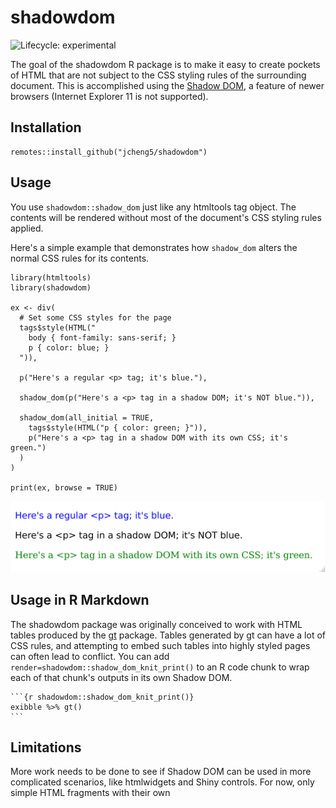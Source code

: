 # shadowdom

<!-- badges: start -->

![Lifecycle: experimental](https://img.shields.io/badge/lifecycle-experimental-orange.svg) <!-- badges: end -->

The goal of the shadowdom R package is to make it easy to create pockets of HTML that are not subject to the CSS styling rules of the surrounding document. This is accomplished using the [Shadow DOM](https://developers.google.com/web/fundamentals/web-components/shadowdom), a feature of newer browsers (Internet Explorer 11 is not supported).

## Installation

``` {.r}
remotes::install_github("jcheng5/shadowdom")
```

## Usage

You use `shadowdom::shadow_dom` just like any htmltools tag object. The contents will be rendered without most of the document's CSS styling rules applied.

Here's a simple example that demonstrates how `shadow_dom` alters the normal CSS rules for its contents.

``` {.r}
library(htmltools)
library(shadowdom)

ex <- div(
  # Set some CSS styles for the page
  tags$style(HTML("
    body { font-family: sans-serif; }
    p { color: blue; }
  ")),
  
  p("Here's a regular <p> tag; it's blue."),
  
  shadow_dom(p("Here's a <p> tag in a shadow DOM; it's NOT blue.")),
  
  shadow_dom(all_initial = TRUE,
    tags$style(HTML("p { color: green; }")),
    p("Here's a <p> tag in a shadow DOM with its own CSS; it's green.")
  )
)

print(ex, browse = TRUE)
```

![Screen shot](sshot.png)

## Usage in R Markdown

The shadowdom package was originally conceived to work with HTML tables produced by the [gt](https://gt.rstudio.com/) package. Tables generated by gt can have a lot of CSS rules, and attempting to embed such tables into highly styled pages can often lead to conflict. You can add `render=shadowdom::shadow_dom_knit_print()` to an R code chunk to wrap each of that chunk's outputs in its own Shadow DOM.

    ```{r shadowdom::shadow_dom_knit_print()}
    exibble %>% gt()
    ```

## Limitations

More work needs to be done to see if Shadow DOM can be used in more complicated scenarios, like htmlwidgets and Shiny controls. For now, only simple HTML fragments with their own <style> tags (or inline styles) are likely to give the desired results.
